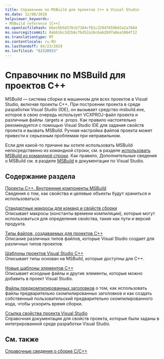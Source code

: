 ```yaml
---
title: Справочник по MSBuild для проектов C++ в Visual Studio
ms.date: 12/08/2018
helpviewer_keywords:
- MSBuild reference [C++]
ms.openlocfilehash: b6ec6b5d276cb7104cf61c229476596d2a2a7684
ms.sourcegitcommit: 0ab61bc3d2b6cfbd52a16c6ab2b97a8ea1864f12
ms.translationtype: MT
ms.contentlocale: ru-RU
ms.lasthandoff: 04/23/2019
ms.locfileid: "62320933"
---
```

# <a name="msbuild-reference-for-c-projects"></a>Справочник по MSBuild для проектов C++

MSBuild — система сборки в машинном для всех проектов в Visual Studio, включая проекты C++. При построении проекта в среде разработки Visual Studio (IDE), он вызывает средство msbuild.exe, которое в свою очередь использует VCXPROJ-файл проекта и различные файлы .targets и .props. Как правило настоятельно рекомендуется с помощью Visual Studio IDE для задания свойств проекта и вызвать MSBuild. Ручная настройка файлов проекта может привести к серьезным проблемам при неправильном.

Если для какой-то причине вы хотите использовать MSBuild непосредственно из командной строки, см. в разделе [использовать MSBuild из командной строки](../msbuild-visual-cpp.md). Как правило, Дополнительные сведения о MSBuild см. в разделе [MSBuild](/visualstudio/msbuild/msbuild) в документации по Visual Studio.

## <a name="in-this-section"></a>Содержание раздела

[Проекты С++. Внутренние компоненты MSBuild](msbuild-visual-cpp-overview.md)<br/>
Сведения о том, как свойства и целевые объекты будут храниться и использоваться.

[Стандартные макросы для команд и свойств сборки](common-macros-for-build-commands-and-properties.md)<br/>
Описывает макросы (константы времени компиляции), которые могут использоваться для определения свойства, такие как пути и версий продукта.

[Типы файлов, создаваемых для проектов C++](file-types-created-for-visual-cpp-projects.md)<br/>
Описание различных типов файлов, которые Visual Studio создает для различных типов проектов.

[Шаблоны проектов Visual Studio C++](visual-cpp-project-types.md)<br>
Описывает типы основан на MSBuild, которые доступны для C++.

[Новые шаблоны элементов C++](using-visual-cpp-add-new-item-templates.md)<br>
Описывает исходные файлы и другие элементы, которые можно добавить в проект Visual Studio.

[Файлы предкомпилированных заголовков](../creating-precompiled-header-files.md) о том, как использовать файлы предварительно скомпилированных заголовков и как создать собственный пользовательский предварительно скомпилированного кода, чтобы ускорить время сборки.

[Ссылка свойства проекта Visual Studio](property-pages-visual-cpp.md)<br/>
Справочная документация для свойств проекта, которые были заданы в интегрированной среде разработки Visual Studio.

## <a name="see-also"></a>См. также

[Справочные сведения о сборке C/C++](c-cpp-building-reference.md)